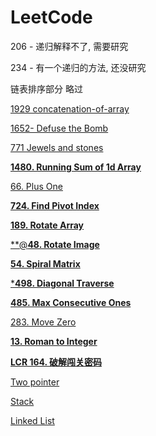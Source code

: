 # LeetCode

206 - 递归解释不了, 需要研究

234 - 有一个递归的方法, 还没研究

链表排序部分 略过

[1929 concatenation-of-array](LeetCode%201421da7520e380939271c4f13ff25f77/1929%20concatenation-of-array%201421da7520e380bdb103dc74f10c4079.md)

[1652- Defuse the Bomb](LeetCode%201421da7520e380939271c4f13ff25f77/1652-%20Defuse%20the%20Bomb%201421da7520e3801c801cd955b1d45482.md)

[771 Jewels and stones](LeetCode%201421da7520e380939271c4f13ff25f77/771%20Jewels%20and%20stones%201431da7520e3801f9720e75b6be79de5.md)

[**1480. Running Sum of 1d Array**](LeetCode%201421da7520e380939271c4f13ff25f77/1480%20Running%20Sum%20of%201d%20Array%201431da7520e380119f69f73a834e6fe1.md)

[66. Plus One](LeetCode%201421da7520e380939271c4f13ff25f77/66%20Plus%20One%201451da7520e38018a307c8041ba180b2.md)

[**724. Find Pivot Index**](LeetCode%201421da7520e380939271c4f13ff25f77/724%20Find%20Pivot%20Index%201451da7520e3809cb166f3aeb4df6767.md)

[**189. Rotate Array**](LeetCode%201421da7520e380939271c4f13ff25f77/189%20Rotate%20Array%201451da7520e380f09eb7c6daf4fd8a71.md)

[**@**48. Rotate Image**](LeetCode%201421da7520e380939271c4f13ff25f77/@%2048%20Rotate%20Image%201461da7520e38054b4fedd63ea33c47a.md)

[**54. Spiral Matrix**](LeetCode%201421da7520e380939271c4f13ff25f77/54%20Spiral%20Matrix%201471da7520e380e98bd6e89d2f902b35.md)

[***498. Diagonal Traverse**](LeetCode%201421da7520e380939271c4f13ff25f77/498%20Diagonal%20Traverse%2014b1da7520e38056bd45e1d99f34b076.md)

[**485. Max Consecutive Ones**](LeetCode%201421da7520e380939271c4f13ff25f77/485%20Max%20Consecutive%20Ones%2014b1da7520e3800bb330e4c36c56e427.md)

[283. Move Zero](LeetCode%201421da7520e380939271c4f13ff25f77/283%20Move%20Zero%201641da7520e380bca5c8dc733b6a2ef7.md)

[**13. Roman to Integer**](LeetCode%201421da7520e380939271c4f13ff25f77/13%20Roman%20to%20Integer%201831da7520e380e899dffc07170ab8c6.md)

[**LCR 164. 破解闯关密码**](LeetCode%201421da7520e380939271c4f13ff25f77/LCR%20164%20%E7%A0%B4%E8%A7%A3%E9%97%AF%E5%85%B3%E5%AF%86%E7%A0%81%201831da7520e380f084f8c63d7c32dcc9.md)

[Two pointer](LeetCode%201421da7520e380939271c4f13ff25f77/Two%20pointer%201901da7520e380b3b8e2c56b65a24e4d.md)

[Stack](LeetCode%201421da7520e380939271c4f13ff25f77/Stack%201961da7520e38020bb76f3b7a095ae85.md)

[Linked List](LeetCode%201421da7520e380939271c4f13ff25f77/Linked%20List%2019a1da7520e3806f99d3f5033aed26cb.md)
